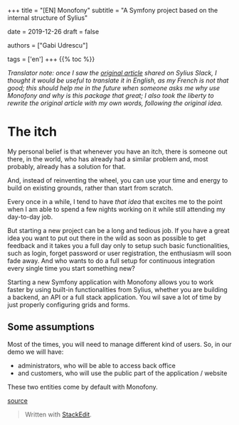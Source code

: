+++
title = "[EN] Monofony"
subtitle = "A Symfony project based on the internal structure of Sylius"

date = 2019-12-26
draft = false

authors = ["Gabi Udrescu"]

tags = ['en']
+++
{{% toc %}}

*Translator note: once I saw the [original article](https://afsy.fr/avent/2019/22-monofony-base-sur-la-structure-interne-de-sylius) shared on Sylius Slack, I thought it would be useful to translate it in English, as my French is not that good; this should help me in the future when someone asks me why use Monofony and why is this package that great; I also took the liberty to rewrite the original article with my own words, following the original idea.*

# The itch

My personal belief is that whenever you have an itch, there is someone out there, in the world, who has already had a similar problem and, most probably, already has a solution for that. 

And, instead of reinventing the wheel, you can use your time and energy to build on existing grounds, rather than start from scratch.

Every once in a while, I tend to have *that idea* that excites me to the point when I am able to spend a few nights working on it while still attending my day-to-day job. 

But starting a new project can be a long and tedious job. If you have a great idea you want to put out there in the wild as soon as possible to get feedback and it takes you a full day only to setup such basic functionalities, such as login, forget password or user registration, the enthusiasm will soon fade away. And who wants to do a full setup for continuous integration every single time you start something new? 

Starting a new Symfony application with Monofony allows you to work faster by using built-in functionalities from Sylius, whether you are building a backend, an API or a full stack application. You wil save a lot of time by just properly configuring grids and forms.

## Some assumptions

Most of the times, you will need to manage different kind of users. So, in our demo we will have: 

 - administrators, who will be able to access back office 
 - and customers, who will use the public part of the application / website

These two entities come by default with Monofony.



[source](https://afsy.fr/avent/2019/22-monofony-base-sur-la-structure-interne-de-sylius)

> Written with [StackEdit](https://stackedit.io/).
<!--stackedit_data:
eyJoaXN0b3J5IjpbMjExODgwMzQ0MCwtMTI2NDEzMzEyLC0xOD
QxMDE5OTA5LDE2NjY5NjkzODBdfQ==
-->
